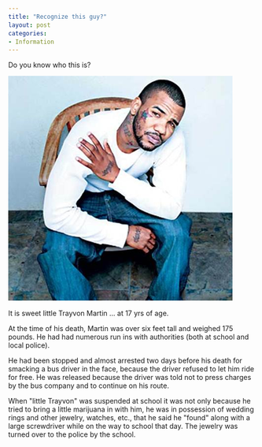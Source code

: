 ```yaml
---
title: "Recognize this guy?"
layout: post
categories:
- Information
---
```


Do you know who this is?

![trayvon-martin-at-17](/assets/img/2013/03/trayvon-martin-at-17.jpg)

It is sweet little Trayvon Martin ... at 17 yrs of age.

At the time of his death, Martin was over six feet tall and weighed 175 pounds. He had had numerous run ins with authorities (both at school and local police).

He had been stopped and almost arrested two days before his death for smacking a bus driver in the face, because the driver refused to let him ride for free. He was released because the driver was told not to press charges by the bus company and to continue on his route.

When "little Trayvon" was suspended at school it was not only because he tried to bring a little marijuana in with him, he was in possession of wedding rings and other jewelry, watches, etc., that he said he "found" along with a large screwdriver while on the way to school that day. The jewelry was turned over to the police by the school.
